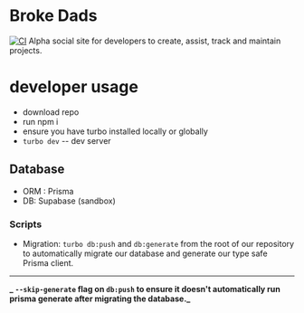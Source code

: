 # Broke Dads

[![CI](https://github.com/broke-devs/broke-dads-monorepo/actions/workflows/ci.yml/badge.svg?event=status)](https://github.com/broke-devs/broke-dads-monorepo/actions/workflows/ci.yml)
Alpha social site for developers to create, assist, track and maintain projects.

# developer usage

- download repo
- run npm i
- ensure you have turbo installed locally or globally
- `turbo dev` -- dev server

## Database

- ORM : Prisma
- DB: Supabase (sandbox)

### Scripts

- Migration: `turbo db:push` and `db:generate` from the root of our repository to automatically migrate our database and generate our type safe Prisma client.

---

**_ `--skip-generate` flag on `db:push` to ensure it doesn't automatically run prisma generate after migrating the database._**
